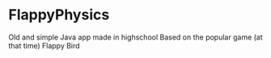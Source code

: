 # FlappyPhysics
 Old and simple Java app made in highschool
Based on the popular game (at that time) Flappy Bird
